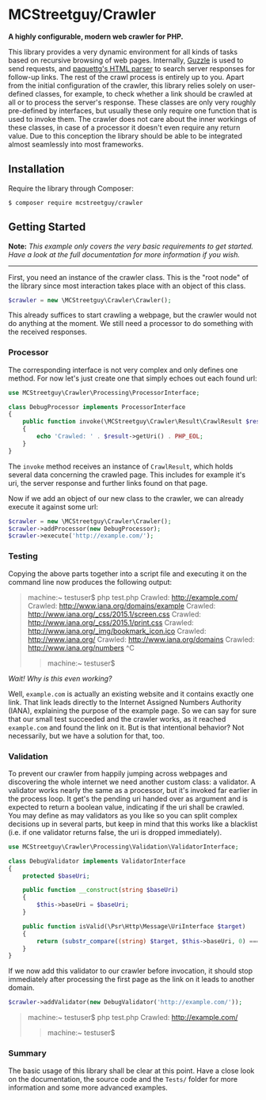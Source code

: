 # MCStreetguy/Crawler

**A highly configurable, modern web crawler for PHP.**

This library provides a very dynamic environment for all kinds of tasks based on recursive browsing of web pages.
Internally, [Guzzle](http://guzzlephp.org) is used to send requests, and [paquettg's HTML parser](https://github.com/paquettg/php-html-parser) to search server responses for follow-up links.
The rest of the crawl process is entirely up to you. Apart from the initial configuration of the crawler, this library relies solely on user-defined classes, for example, to check whether a link should be crawled at all or to process the server's response.
These classes are only very roughly pre-defined by interfaces, but usually these only require one function that is used to invoke them.
The crawler does not care about the inner workings of these classes, in case of a processor it doesn't even require any return value.
Due to this conception the library should be able to be integrated almost seamlessly into most frameworks.

## Installation

Require the library through Composer:

```
$ composer require mcstreetguy/crawler
```

## Getting Started

**Note:** _This example only covers the very basic requirements to get started. Have a look at the full documentation for more information if you wish._

-----------

First, you need an instance of the crawler class.
This is the "root node" of the library since most interaction takes place with an object of this class.

``` php
$crawler = new \MCStreetguy\Crawler\Crawler();
```

This already suffices to start crawling a webpage, but the crawler would not do anything at the moment.
We still need a processor to do something with the received responses.

### Processor

The corresponding interface is not very complex and only defines one method.
For now let's just create one that simply echoes out each found url:

``` php
use MCStreetguy\Crawler\Processing\ProcessorInterface;

class DebugProcessor implements ProcessorInterface
{
    public function invoke(\MCStreetguy\Crawler\Result\CrawlResult $result)
    {
        echo 'Crawled: ' . $result->getUri() . PHP_EOL;
    }
}
```

The `invoke` method receives an instance of `CrawlResult`, which holds several data concerning the crawled page.
This includes for example it's uri, the server response and further links found on that page.

Now if we add an object of our new class to the crawler, we can already execute it against some url:

``` php
$crawler = new \MCStreetguy\Crawler\Crawler();
$crawler->addProcessor(new DebugProcessor);
$crawler->execute('http://example.com/');
```

### Testing

Copying the above parts together into a script file and executing it on the command line now produces the following output:

> machine:~ testuser$ php test.php
> Crawled: http://example.com/
> Crawled: http://www.iana.org/domains/example
> Crawled: http://www.iana.org/_css/2015.1/screen.css
> Crawled: http://www.iana.org/_css/2015.1/print.css
> Crawled: http://www.iana.org/_img/bookmark_icon.ico
> Crawled: http://www.iana.org/
> Crawled: http://www.iana.org/domains
> Crawled: http://www.iana.org/numbers
> ^C
> > machine:~ testuser$

_Wait! Why is this even working?_

Well, `example.com` is actually an existing website and it contains exactly one link.
That link leads directly to the Internet Assigned Numbers Authority (IANA), explaining the purpose of the example page.
So we can say for sure that our small test succeeded and the crawler works, as it reached `example.com` and found the link on it.
But is that intentional behavior? Not necessarily, but we have a solution for that, too.

### Validation

To prevent our crawler from happily jumping across webpages and discovering the whole internet we need another custom class: a validator.
A validator works nearly the same as a processor, but it's invoked far earlier in the process loop.
It get's the pending uri handed over as argument and is expected to return a boolean value, indicating if the uri shall be crawled.
You may define as may validators as you like so you can split complex decisions up in several parts, but keep in mind that this works like a blacklist (i.e. if one validator returns false, the uri is dropped immediately).

``` php
use MCStreetguy\Crawler\Processing\Validation\ValidatorInterface;

class DebugValidator implements ValidatorInterface
{
    protected $baseUri;

    public function __construct(string $baseUri)
    {
        $this->baseUri = $baseUri;
    }

    public function isValid(\Psr\Http\Message\UriInterface $target)
    {
        return (substr_compare((string) $target, $this->baseUri, 0) === 0);
    }
}
```

If we now add this validator to our crawler before invocation, it should stop immediately after processing the first page as the link on it leads to another domain.

``` php
$crawler->addValidator(new DebugValidator('http://example.com/'));
```

> machine:~ testuser$ php test.php
> Crawled: http://example.com/
> > machine:~ testuser$

### Summary

The basic usage of this library shall be clear at this point.
Have a close look on the documentation, the source code and the `Tests/` folder for more information and some more advanced examples.
